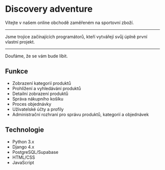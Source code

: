# Discovery adventure

Vítejte v našem online obchodě zaměřeném na sportovní zboží.
_______________________________________________________
Jsme trojice začínajících programátorů, kteří vytvářejí svůj úplně první vlastní projekt.
_______________________________________________________
Doufáme, že se vám bude líbit.

## Funkce

- Zobrazení kategorií produktů
- Prohlížení a vyhledávání produktů
- Detailní zobrazení produktů
- Správa nákupního košíku
- Proces objednávky
- Uživatelské účty a profily
- Administrační rozhraní pro správu produktů, kategorií a objednávek


## Technologie

- Python 3.x
- Django 4.x
- PostgreSQL/Supabase
- HTML/CSS
- JavaScript



